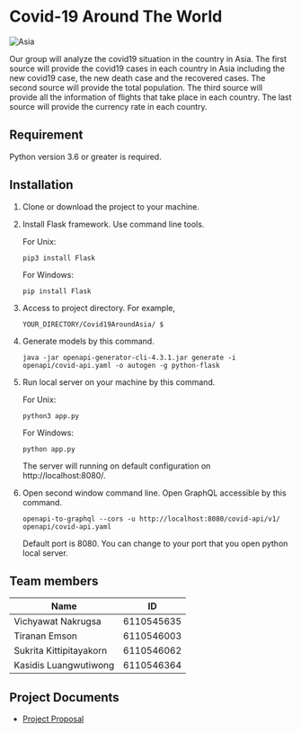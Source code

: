 # Covid-19 Around The World

![Asia](https://icon-library.com/images/asia-icon/asia-icon-4.jpg)

Our group will analyze the covid19 situation in the country in Asia. The first source will provide the covid19 cases in each country in Asia including the new covid19 case, the new death case and the recovered cases. The second source will provide the total population. The third source will provide all the information of flights that take place in each country. The last source will provide the currency rate in each country.

## Requirement
Python version 3.6 or greater is required.

## Installation
1. Clone or download the project to your machine.
2. Install Flask framework. Use command line tools.

    For Unix:
    ```
    pip3 install Flask
   ```
   
    For Windows:
    ```
    pip install Flask
   ```
3. Access to project directory. For example,
    ```
    YOUR_DIRECTORY/Covid19AroundAsia/ $
   ```
4. Generate models by this command.
    ```
    java -jar openapi-generator-cli-4.3.1.jar generate -i openapi/covid-api.yaml -o autogen -g python-flask
   ```
5. Run local server on your machine by this command.
   
   For Unix:
    ```
   python3 app.py
   ```
   
   For Windows:
   ```
   python app.py
   ```
   The server will running on default configuration on http://localhost:8080/.
6. Open second window command line. Open GraphQL accessible by this command.
    ```
   openapi-to-graphql --cors -u http://localhost:8080/covid-api/v1/ openapi/covid-api.yaml
   ```
   Default port is 8080. You can change to your port that you open python local server.

## Team members

| Name | ID |
|-----|-------|
| Vichyawat Nakrugsa | 6110545635 |
| Tiranan Emson | 6110546003 |
| Sukrita Kittipitayakorn | 6110546062 |
| Kasidis Luangwutiwong | 6110546364 |

## Project Documents

* [Project Proposal](https://docs.google.com/document/d/18GtP0rLPiUKCUFxaS5H0ibUgyyp8HK8oZGXdNV5zEKM/edit)